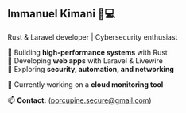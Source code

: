 

## **Immanuel Kimani** 🦀💻  

Rust & Laravel developer | Cybersecurity enthusiast  

🔹 Building **high-performance systems** with Rust<br>
🔹 Developing **web apps** with Laravel & Livewire  
🔹 Exploring **security, automation, and networking**  

🚀 Currently working on a **cloud monitoring tool**

📫 **Contact:** (porcupine.secure@gmail.com)  



